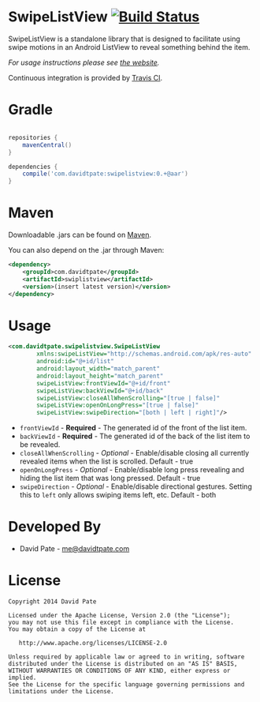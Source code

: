 SwipeListView [![Build Status](https://travis-ci.org/DavidTPate/SwipeListView.svg)](https://travis-ci.org/DavidTPate/SwipeListView)
=================

SwipeListView is a standalone library that is designed to facilitate using 
swipe motions in an Android ListView to reveal something behind the item.

*For usage instructions please see [the website][1].*

Continuous integration is provided by [Travis CI][2].

Gradle
======
```groovy

repositories {
    mavenCentral()
}

dependencies {
    compile('com.davidtpate:swipelistview:0.+@aar')
}

```

Maven
=====

Downloadable .jars can be found on [Maven][3].

You can also depend on the .jar through Maven:

```xml
<dependency>
    <groupId>com.davidtpate</groupId>
    <artifactId>swiplistview</artifactId>
    <version>(insert latest version)</version>
</dependency>
```

Usage
=====
```xml
<com.davidtpate.swipelistview.SwipeListView
        xmlns:swipeListView="http://schemas.android.com/apk/res-auto"
        android:id="@+id/list"
        android:layout_width="match_parent"
        android:layout_height="match_parent"
        swipeListView:frontViewId="@+id/front"
        swipeListView:backViewId="@+id/back"
        swipeListView:closeAllWhenScrolling="[true | false]"
        swipeListView:openOnLongPress="[true | false]"
        swipeListView:swipeDirection="[both | left | right]"/>
```

* `frontViewId` - **Required** - The generated id of the front of the list item.
* `backViewId` - **Required** - The generated id of the back of the list item to be revealed.
* `closeAllWhenScrolling` - *Optional* - Enable/disable closing all currently revealed items when the list is scrolled. Default - true
* `openOnLongPress` - *Optional* - Enable/disable long press revealing and hiding the list item that was long pressed. Default - true
* `swipeDirection` - *Optional* - Enable/disable directional gestures. Setting this to `left` only allows swiping items left, etc. Default - both

Developed By
============

* David Pate - <me@davidtpate.com>

License
=======

    Copyright 2014 David Pate

    Licensed under the Apache License, Version 2.0 (the "License");
    you may not use this file except in compliance with the License.
    You may obtain a copy of the License at

       http://www.apache.org/licenses/LICENSE-2.0

    Unless required by applicable law or agreed to in writing, software
    distributed under the License is distributed on an "AS IS" BASIS,
    WITHOUT WARRANTIES OR CONDITIONS OF ANY KIND, either express or implied.
    See the License for the specific language governing permissions and
    limitations under the License.

 [1]: http://swipelistview.davidtpate.com/
 [2]: https://travis-ci.org/DavidTPate/SwipeListView
 [3]: http://repository.sonatype.org/service/local/artifact/maven/redirect?r=central-proxy&g=com.davidtpate&a=swipelistview&v=LATEST